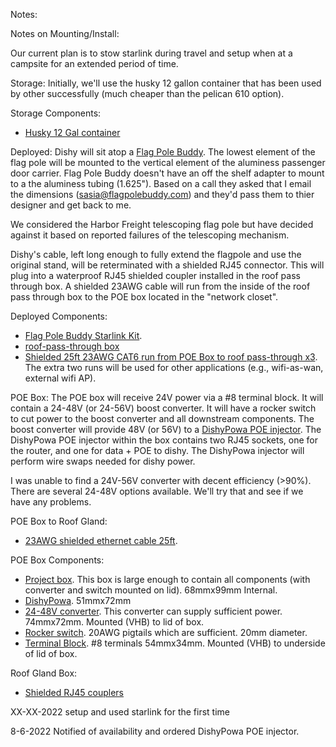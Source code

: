 Notes:


Notes on Mounting/Install:

Our current plan is to stow starlink during travel and setup when at a campsite for an extended period of time.

Storage: Initially, we'll use the husky 12 gallon container that has been used by other successfully (much cheaper than the pelican 610 option).

Storage Components:
* [Husky 12 Gal container]()

Deployed:
Dishy will sit atop a [Flag Pole Buddy](https://flagpolebuddy.com/ols/products/httpsflagpolebuddycomolsproductshttpsflagpolebuddycomolsproductsstarlink-kit-2nd-generation).  The lowest element of the flag pole will be mounted to the vertical element of the aluminess passenger door carrier.  Flag Pole Buddy doesn't have an off the shelf adapter to mount to a the aluminess tubing (1.625").  Based on a call they asked that I email the dimensions (sasia@flagpolebuddy.com) and they'd pass them to thier designer and get back to me. 

We considered the Harbor Freight telescoping flag pole but have decided against it based on reported failures of the telescoping mechanism.

Dishy's cable, left long enough to fully extend the flagpole and use the original stand, will be reterminated with a shielded RJ45 connector.  This will plug into a waterproof RJ45 shielded coupler installed in the roof pass through box.  A shielded 23AWG cable will run from the inside of the roof pass through box to the POE box located in the "network closet".

Deployed Components:
* [Flag Pole Buddy Starlink Kit](https://flagpolebuddy.com/ols/products/httpsflagpolebuddycomolsproductshttpsflagpolebuddycomolsproductsstarlink-kit-2nd-generation).
* [roof-pass-through box](https://www.amazon.com/gp/product/B089LLX8RK/)
* [Shielded 25ft 23AWG CAT6 run from POE Box to roof pass-through x3](https://www.amazon.com/Ethernet-IMONTA-Resistant-Waterproof-Buried-able/dp/B0714FJBTW/).  The extra two runs will be used for other applications (e.g., wifi-as-wan, external wifi AP).


POE Box:
The POE box will receive 24V power via a #8 terminal block.  It will contain a 24-48V (or 24-56V) boost converter.  It will have a rocker switch to cut power to the boost converter and all downstream components.  The boost converter will provide 48V (or 56V) to a [DishyPowa POE injector](https://dishypowa.com/).  The DishyPowa POE injector within the box contains two RJ45 sockets, one for the router, and one for data + POE to dishy.  The DishyPowa injector will perform wire swaps needed for dishy power.  

I was unable to find a 24V-56V converter with decent efficiency (>90%).  There are several 24-48V options available.  We'll try that and see if we have any problems.

POE Box to Roof Gland:
* [23AWG shielded ethernet cable 25ft](https://www.amazon.com/GearIT-Cat6-Outdoor-Ethernet-Cable/dp/B0874799NB?th=1).

POE Box Components:
* [Project box](https://www.amazon.com/LeMotech-Stainless-Waterproof-Electrical-Electronics/dp/B09T6NFRXH/?th=1).  This box is large enough to contain all components (with converter and switch mounted on lid).  68mmx99mm Internal.
* [DishyPowa](https://dishypowa.com/). 51mmx72mm
* [24-48V converter](https://www.amazon.com/gp/product/B089M7FVLJ/).  This converter can supply sufficient power. 74mmx72mm.  Mounted (VHB) to lid of box.
* [Rocker switch](https://www.amazon.com/gp/product/B08R5PLDBP/?th=1). 20AWG pigtails which are sufficient. 20mm diameter.
* [Terminal Block](https://www.amazon.com/Blue-Sea-Systems-Circuit-Terminal/dp/B0000AZ6TZ/ref=sr_1_1?crid=6CQF0J3PKDX9&keywords=2502%2Bblue%2Bsea&qid=1665509883&qu=eyJxc2MiOiIwLjg4IiwicXNhIjoiMC4wMCIsInFzcCI6IjAuMDAifQ%3D%3D&s=industrial&sprefix=2502%2Bblue%2Bsea%2Cindustrial%2C138&sr=1-1&th=1&psc=1).  #8 terminals 54mmx34mm.  Mounted (VHB) to underside of lid of box.

Roof Gland Box:
* [Shielded RJ45 couplers](https://www.amazon.com/gp/product/B09XM37H79/)




XX-XX-2022
setup and used starlink for the first time

8-6-2022
Notified of availability and ordered DishyPowa POE injector.